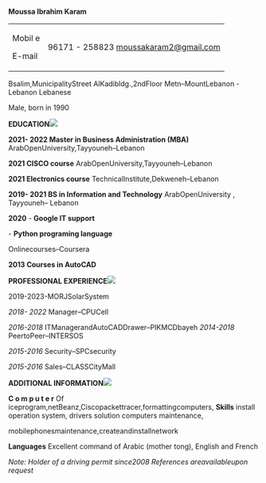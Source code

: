 ﻿**Moussa Ibrahim Karam**



|||
| :- | :- |
|<p>Mobil e</p><p>E-mail</p>|96171 - 258823 <moussakaram2@gmail.com>|

Bsalim,MunicipalityStreet AlKadibldg.,2ndFloor Metn–MountLebanon -Lebanon Lebanese

Male, born in 1990

**EDUCATION![](Aspose.Words.09019c4e-aa67-4a71-8bbc-29082796f546.001.png)**

**2021- 2022 Master in Business Administration (MBA)** ArabOpenUniversity,Tayyouneh–Lebanon

**2021 CISCO course** ArabOpenUniversity,Tayyouneh–Lebanon

**2021 Electronics course** TechnicalInstitute,Dekweneh–Lebanon

**2019- 2021 BS in Information and Technology** ArabOpenUniversity , Tayyouneh– Lebanon

**2020** - **Google IT support**

\- **Python programing language**

Onlinecourses–Coursera

**2013 Courses in AutoCAD**

**PROFESSIONAL EXPERIENCE![](Aspose.Words.09019c4e-aa67-4a71-8bbc-29082796f546.002.png)**

2019-2023-MORJSolarSystem

*2018- 2022* Manager–CPUCell

*2016-2018* ITManagerandAutoCADDrawer–PIKMCDbayeh *2014-2018* PeertoPeer–INTERSOS

*2015-2016* Security–SPCsecurity

*2015-2016* Sales–CLASSCityMall

**ADDITIONAL INFORMATION![](Aspose.Words.09019c4e-aa67-4a71-8bbc-29082796f546.003.png)**

**C o m p u t e r** Of iceprogram,netBeanz,Ciscopackettracer,formattingcomputers, **Skills** install operation system, drivers solution computers maintenance,

mobilephonesmaintenance,createandinstallnetwork

**Languages** Excellent command of Arabic (mother tong), English and French

*Note: Holder of a driving permit since2008 References areavailableupon request*
